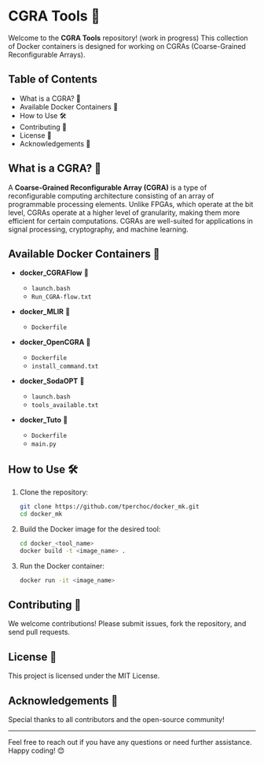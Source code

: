 

# CGRA Tools 🚀

Welcome to the **CGRA Tools** repository! (work in progress) This collection of Docker containers is designed for working on CGRAs (Coarse-Grained Reconfigurable Arrays).

## Table of Contents
- What is a CGRA? 🤔
- Available Docker Containers 🐳
- How to Use 🛠️
- Contributing 🤝
- License 📜
- Acknowledgements 🙏

## What is a CGRA? 🤔

A **Coarse-Grained Reconfigurable Array (CGRA)** is a type of reconfigurable computing architecture consisting of an array of programmable processing elements. Unlike FPGAs, which operate at the bit level, CGRAs operate at a higher level of granularity, making them more efficient for certain computations. CGRAs are well-suited for applications in signal processing, cryptography, and machine learning.

## Available Docker Containers 🐳

- **docker_CGRAFlow** 📂
  - `launch.bash`
  - `Run_CGRA-flow.txt`

- **docker_MLIR** 📂
  - `Dockerfile`

- **docker_OpenCGRA** 📂
  - `Dockerfile`
  - `install_command.txt`

- **docker_SodaOPT** 📂
  - `launch.bash`
  - `tools_available.txt`

- **docker_Tuto** 📂
  - `Dockerfile`
  - `main.py`

## How to Use 🛠️

1. Clone the repository:
   ```bash
   git clone https://github.com/tperchoc/docker_mk.git
   cd docker_mk
   ```

2. Build the Docker image for the desired tool:
   ```bash
   cd docker_<tool_name>
   docker build -t <image_name> .
   ```

3. Run the Docker container:
   ```bash
   docker run -it <image_name>
   ```

## Contributing 🤝

We welcome contributions! Please submit issues, fork the repository, and send pull requests.

## License 📜

This project is licensed under the MIT License.

## Acknowledgements 🙏

Special thanks to all contributors and the open-source community!

---

Feel free to reach out if you have any questions or need further assistance. Happy coding! 😊

